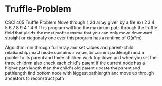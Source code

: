 # Truffle-Problem
CSCI 405 Truffle Problem
Move through a 2d array given by a file
ex)
2 3 4 5
6 7 8 9
4 1 4 6
This program will find the maximum path through the truffle field that yields the most profit
assume that you can only move downward straight or diagonally one over
this program has a runtime of O(n*m)

Algorithm: run through full array and set values and parent-child relationships
each node contains a value, its current pathlength and a pointer to its parent and three children
work top down and when you set the three children also check each child's parent
if the current node has a higher path length than the child's old parent update the parent and pathlength
find bottom node with biggest pathlength and move up through ancestors to reconstruct path
